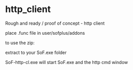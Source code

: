 # http_client

Rough and ready / proof of concept - http client

place .func file in user/sofplus/addons 


to use the zip:

extract to your SoF.exe folder

SoF-http-cl.exe will start SoF.exe and the http cmd window 
